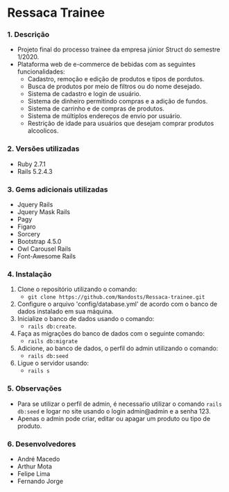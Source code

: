 # Ressaca Trainee

### 1. Descrição

- Projeto final do processo trainee da empresa júnior Struct do semestre 1/2020.
- Plataforma web de e-commerce de bebidas com as seguintes funcionalidades:
  - Cadastro, remoção e edição de produtos e tipos de pordutos.
  - Busca de produtos por meio de filtros ou do nome desejado.
  - Sistema de cadastro e login de usuário.
  - Sistema de dinheiro permitindo compras e a adição de fundos.
  - Sistema de carrinho e de compras de produtos.
  - Sistema de múltiplos endereços de envio por usuário.
  - Restrição de idade para usuários que desejam comprar produtos alcoolicos.

### 2. Versões utilizadas

- Ruby 2.7.1
- Rails 5.2.4.3

### 3. Gems adicionais utilizadas

- Jquery Rails
- Jquery Mask Rails
- Pagy
- Figaro
- Sorcery
- Bootstrap 4.5.0
- Owl Carousel Rails
- Font-Awesome Rails

### 4. Instalação

1. Clone o repositório utilizando o comando:
   * `git clone https://github.com/Nandosts/Ressaca-trainee.git`
2. Configure o arquivo 'config/database.yml' de acordo com o banco de dados instalado em sua máquina.
3. Inicialize o banco de dados usando o comando: 
   - `rails db:create`.
4. Faça as migrações do banco de dados com o seguinte comando:
   - `rails db:migrate`
5. Adicione, ao banco de dados, o perfil do admin utilizando o comando:
   - `rails db:seed`
6. Ligue o servidor usando:
   - `rails s`

### 5. Observações

- Para se utilizar o perfil de admin, é necessaŕio utilizar o comando `rails db:seed` e logar no site usando o login admin@admin e a senha 123.
- Apenas o admin pode criar, editar ou apagar um produto ou tipo de produto.

### 6. Desenvolvedores

- André Macedo
- Arthur Mota 
- Felipe Lima
- Fernando Jorge